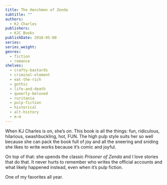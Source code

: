 ```yaml
---
title: The Henchmen of Zenda
subtitle: ""
authors:
  - KJ Charles
publishers:
  - KJC Books
publishDate: 2018-05-08
series: 
series_weight: 
genres:
  - fiction
  - romance
shelves:
  - crafty-bastards
  - criminal-element
  - eat-the-rich
  - gothic
  - life-and-death
  - queerly-beloved
  - ruritania
  - pulp-fiction
  - historical
  - alt-history
  - m-m
---
```

When KJ Charles is on, she’s _on_. This book is all the things: fun, ridiculous, hilarious, swashbuckling, hot, FUN. The high pulp style suits her so well because she can pack the book full of joy and all the sneering and sniding she likes to write works because it’s comic and joyful.

On top of that: she upends the classic _Prisoner of Zenda_ and I love stories that do that. It never hurts to remember who writes the official accounts and what likely happened instead, even when it’s pulp fiction.

One of my favorites all year.